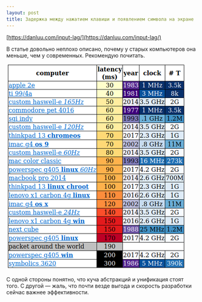 ```yaml
---
layout: post
title: Задержка между нажатием клавиши и появлением символа на экране
---
```

[https://danluu.com/input-lag/](https://danluu.com/input-lag/)

В статье довольно неплохо описано, почему у старых компьютеров она меньше, чем у современных. Рекомендую почитать.

![](/assets/images/latency.png)

С одной стороны понятно, что куча абстракций и унификация стоят того. С другой — жаль, что почти везде выгода и скорость разработки сейчас важнее эффективности.

